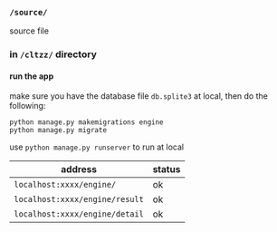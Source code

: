 ### `/source/`

source file

### in `/cltzz/` directory
  
#### run the app

make sure you have the database file `db.splite3` at local, then do the following:

```
python manage.py makemigrations engine
python manage.py migrate
```

use `python manage.py runserver` to run at local



address|status
---|---
`localhost:xxxx/engine/`| ok
`localhost:xxxx/engine/result`|ok
`localhost:xxxx/engine/detail`| ok